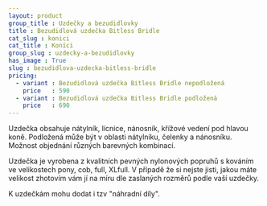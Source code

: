 ```yaml
---
layout: product
group_title : Uzdečky a bezudidlovky
title : Bezudidlová uzdečka Bitless Bridle
cat_slug : konici
cat_title : Koníci
group_slug : uzdecky-a-bezudidlovky
has_image : True
slug : bezudidlova-uzdecka-bitless-bridle
pricing:
  - variant : Bezudidlová uzdečka Bitless Bridle nepodložená
    price   : 590
  - variant : Bezudidlová uzdečka Bitless Bridle podložená
    price   : 690
---
```


Uzdečka obsahuje nátylník, lícnice, nánosník, křížové vedení pod hlavou koně.
Podložená může být v oblasti nátylníku, čelenky a nánosníku.
Možnost objednání různých barevných kombinací.

Uzdečka je vyrobena z kvalitních pevných nylonových popruhů s kováním ve velikostech pony, cob, full, XLfull.
V případě že si nejste jisti, jakou máte velikost zhotovím vám jí na míru dle zaslaných rozměrů podle vaší uzdečky.

K uzdečkám mohu dodat i tzv "náhradní díly".

